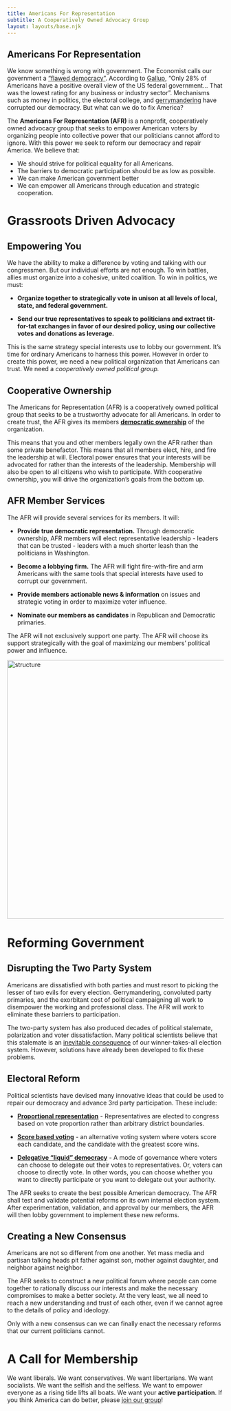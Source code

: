 ```yaml
---
title: Americans For Representation
subtitle: A Cooperatively Owned Advocacy Group
layout: layouts/base.njk
---
```



## Americans For Representation

We know something is wrong with government. The Economist calls our government a [“flawed democracy”](https://www.eiu.com/topic/democracy-index). According to [Gallup](https://news.gallup.com/opinion/polling-matters/211892/americans-budget-cuts.aspx), “Only 28% of Americans have a positive overall view of the US federal government… That was the lowest rating for any business or industry sector”. Mechanisms such as money in politics, the electoral college, and [gerrymandering](https://en.wikipedia.org/wiki/Gerrymandering) have corrupted our democracy. But what can we do to fix America? 

The **Americans For Representation (AFR)** is a nonprofit, cooperatively owned advocacy group that seeks to empower American voters by organizing people into collective power that our politicians cannot afford to ignore. With this power we seek to reform our democracy and repair America. We believe that:


- We should strive for political equality for all Americans.
- The barriers to democratic participation should be as low as possible.
- We can make American government better
- We can empower all Americans through education and strategic cooperation. 


# Grassroots Driven Advocacy

## Empowering You

We have the ability to make a difference by voting and talking with our congressmen. But our individual efforts are not enough. To win battles, allies must organize into a cohesive, united coalition. To win in politics, we must:

- **Organize together to strategically vote in unison at all levels of local, state, and federal government.**

- **Send our true representatives to speak to politicians and extract tit-for-tat exchanges in favor of our desired policy, using our collective votes and donations as leverage.**


This is the same strategy special interests use to lobby our government. It’s time for ordinary Americans to harness this power. However in order to create this power, we need a new political organization that Americans can trust. We need a *cooperatively owned political group.*

## Cooperative Ownership

The Americans for Representation (AFR) is a cooperatively owned political group that seeks to be a trustworthy advocate for all Americans. In order to create trust, the AFR gives its members [**democratic ownership**](https://en.wikipedia.org/wiki/Cooperative) of the organization.

This means that you and other members legally own the AFR rather than some private benefactor. This means that all members elect, hire, and fire the leadership at will. Electoral power ensures that your interests will be advocated for rather than the interests of the leadership. Membership will also be open to all citizens who wish to participate. With cooperative ownership, you will drive the organization’s goals from the bottom up. 

## AFR Member Services

The AFR will provide several services for its members. It will: 

- **Provide true democratic representation.** Through democratic ownership, AFR members will elect representative leadership - leaders that can be trusted - leaders with a much shorter leash than the politicians in Washington.

- **Become a lobbying firm.** The AFR will fight fire-with-fire and arm Americans with the same tools that special interests have used to corrupt our government.

- **Provide members actionable news & information** on issues and strategic voting in order to maximize voter influence.

- **Nominate our members as candidates** in Republican and Democratic primaries.

The AFR will not exclusively support one party. The AFR will choose its support strategically with the goal of maximizing our members’ political power and influence. 

<img src="/images/AFR_structure.png" alt="structure" width="600"/>



# Reforming Government

## Disrupting the Two Party System

Americans are dissatisfied with both parties and must resort to picking the lesser of two evils for every election. Gerrymandering, convoluted party primaries, and the exorbitant cost of political campaigning all work to disempower the working and professional class. The AFR will work to eliminate these barriers to participation. 

The two-party system has also produced decades of political stalemate, polarization and voter dissatisfaction. Many political scientists believe that this stalemate is an [inevitable consequence](https://en.wikipedia.org/wiki/Duverger%27s_law) of our winner-takes-all election system. However, solutions have already been developed to fix these problems.

## Electoral Reform

Political scientists have devised many innovative ideas that could be used to repair our democracy and advance 3rd party participation. These include:

- **[Proportional representation](https://en.wikipedia.org/wiki/Proportional_representation)** - Representatives are elected to congress based on vote proportion rather than arbitrary district boundaries.

- **[Score based voting](https://en.wikipedia.org/wiki/Score_voting)** - an alternative voting system where voters score each candidate, and the candidate with the greatest score wins.

- **[Delegative “liquid” democracy](https://en.wikipedia.org/wiki/Delegative_democracy)** - A mode of governance where voters can choose to delegate out their votes to representatives. Or, voters can choose to directly vote. In other words, you can choose whether you want to directly participate or you want to delegate out your authority.


The AFR seeks to create the best possible American democracy. The AFR shall test and validate potential reforms on its own internal election system. After experimentation, validation, and approval by our members, the AFR will then lobby government to implement these new reforms.  

## Creating a New Consensus

Americans are not so different from one another. Yet mass media and partisan talking heads pit father against son, mother against daughter, and neighbor against neighbor.

The AFR seeks to construct a new political forum where people can come together to rationally discuss our interests and make the necessary compromises to make a better society. At the very least, we all need to reach a new understanding and trust of each other, even if we cannot agree to the details of policy and ideology. 

Only with a new consensus can we can finally enact the necessary reforms that our current politicians cannot.  

# A Call for Membership 

We want liberals. We want conservatives. We want libertarians. We want socialists. We want the selfish and the selfless. We want to empower everyone as a rising tide lifts all boats. We want your **active participation**. If you think America can do better, please [join our group](/contact)!

